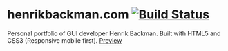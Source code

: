 # henrikbackman.com [![Build Status](https://travis-ci.org/henrikbackman/henrikbackman.com.svg?branch=master)](https://travis-ci.org/henrikbackman/henrikbackman.com)
Personal portfolio of GUI developer Henrik Backman.
Built with HTML5 and CSS3 (Responsive mobile first). [Preview](https://henrikbackman.com)
